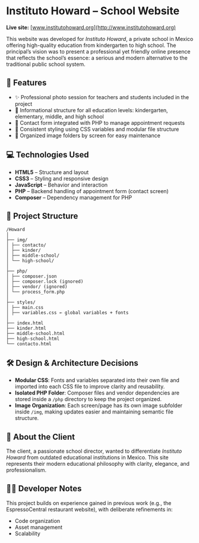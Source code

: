 # Instituto Howard – School Website

**Live site:** [www.institutohoward.org](http://www.institutohoward.org)

This website was developed for *Instituto Howard*, a private school in Mexico offering high-quality education from kindergarten to high school. The principal’s vision was to present a professional yet friendly online presence that reflects the school’s essence: a serious and modern alternative to the traditional public school system.

## 🧩 Features

- ✨ Professional photo session for teachers and students included in the project
- 📄 Informational structure for all education levels: kindergarten, elementary, middle, and high school
- 📅 Contact form integrated with PHP to manage appointment requests
- 🎨 Consistent styling using CSS variables and modular file structure
- 📂 Organized image folders by screen for easy maintenance

## 💻 Technologies Used

- **HTML5** – Structure and layout
- **CSS3** – Styling and responsive design
- **JavaScript** – Behavior and interaction
- **PHP** – Backend handling of appointment form (contact screen)
- **Composer** – Dependency management for PHP

## 📁 Project Structure

```
/Howard
│
├── img/
│ ├── contacto/
│ ├── kinder/
│ ├── middle-school/
│ └── high-school/
│
├── php/
│ ├── composer.json
│ ├── composer.lock (ignored)
│ ├── vendor/ (ignored)
│ └── process_form.php
│
├── styles/
│ ├── main.css
│ ├── variables.css ← global variables + fonts
│
├── index.html
├── kinder.html
├── middle-school.html
├── high-school.html
└── contacto.html

```

## 🛠 Design & Architecture Decisions

- **Modular CSS**: Fonts and variables separated into their own file and imported into each CSS file to improve clarity and reusability.
- **Isolated PHP Folder**: Composer files and vendor dependencies are stored inside a `/php` directory to keep the project organized.
- **Image Organization**: Each screen/page has its own image subfolder inside `/img`, making updates easier and maintaining semantic file structure.

## 📌 About the Client

The client, a passionate school director, wanted to differentiate *Instituto Howard* from outdated educational institutions in Mexico. This site represents their modern educational philosophy with clarity, elegance, and professionalism.

## 👨‍💻 Developer Notes

This project builds on experience gained in previous work (e.g., the EspressoCentral restaurant website), with deliberate refinements in:
- Code organization
- Asset management
- Scalability
